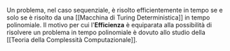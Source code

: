 Un problema, nel caso sequenziale, è risolto efficientemente in tempo se e solo se è risolto da una [[Macchina di Turing Deterministica]] in tempo polinomiale.
Il motivo per cui l'**Efficienza** è equiparata alla possibilità di risolvere un problema in tempo polinomiale è dovuto allo studio della [[Teoria della Complessità Computazionale]].
